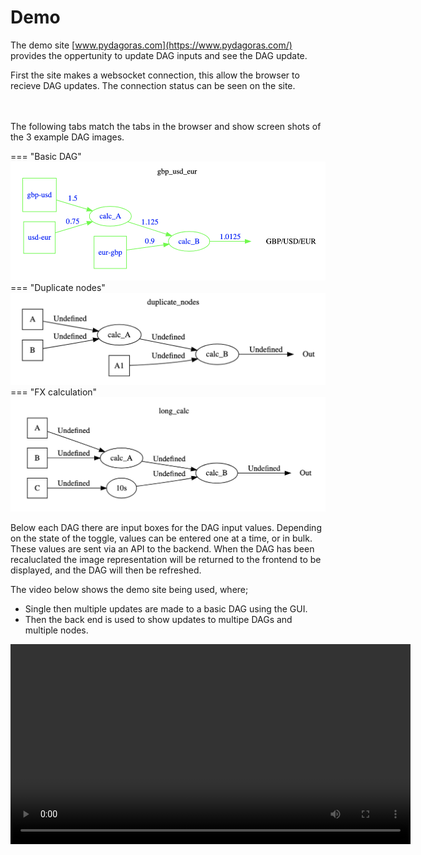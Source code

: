 # Demo

The demo site [www.pydagoras.com](https://www.pydagoras.com/) provides the oppertunity to update DAG inputs and see the DAG update.

First the site makes a websocket connection, this allow the browser to recieve DAG updates. The connection status can be seen on the site.

<br>
<br>
The following tabs match the tabs in the browser and show screen shots of the 3 example DAG images.

=== "Basic DAG"
    ![basic_dag](images/basic_dag.png "basic_dag")
=== "Duplicate nodes"
    ![duplicate_nodes_dag](images/duplicate_nodes_dag.png "duplicate_nodes")
=== "FX calculation"
    ![long_calc_dag](images/long_calc_dag.png "long_calc_dag")

Below each DAG there are input boxes for the DAG input values.
Depending on the state of the toggle, values can be entered one at a time, or in bulk.
These values are sent via an API to the backend.
When the DAG has been recaluclated the image representation will be returned to the frontend to be displayed, and the DAG will then be refreshed.


The video below shows the demo site being used, where;

* Single then multiple updates are made to a basic DAG using the GUI.
* Then the back end is used to show updates to multipe DAGs and multiple nodes.

<video width="640"  controls>
    <source src="../videos/pydagoras.mp4" type="video/mp4">
</video>

